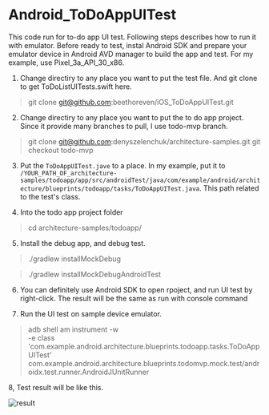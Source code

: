 # Android_ToDoAppUITest

This code run for to-do app UI test. Following steps describes how to run it with emulator.
Before ready to test, instal Android SDK and prepare your emulator device in Android AVD manager to build the app and test. For my example, use Pixel_3a_API_30_x86.

1. Change directiry to any place you want to put the test file. And git clone to get ToDoListUITests.swift here.

>git clone git@github.com:beethoreven/iOS_ToDoAppUITest.git


2. Change directiry to any place you want to put the to do app project. Since it provide many branches to pull, I use todo-mvp branch.

>git clone git@github.com:denyszelenchuk/architecture-samples.git
>git checkout todo-mvp

3. Put the `ToDoAppUITest.jave` to a place. In my example, put it to `/YOUR_PATH_OF_architecture-samples/todoapp/app/src/androidTest/java/com/example/android/architecture/blueprints/todoapp/tasks/ToDoAppUITest.java`. This path related to the test's class.

4. Into the todo app project folder

>cd architecture-samples/todoapp/

5. Install the debug app, and debug test.

>./gradlew installMockDebug

>./gradlew installMockDebugAndroidTest

6. You can definitely use Android SDK to open rpoject, and run UI test by right-click. The result will be the same as run with console command

7. Run the UI test on sample device emulator.

>adb shell am instrument -w \
>  -e class 'com.example.android.architecture.blueprints.todoapp.tasks.ToDoAppUITest'
>  com.example.android.architecture.blueprints.todomvp.mock.test/androidx.test.runner.AndroidJUnitRunner

8, Test result will be like this.

![result](https://i.imgur.com/id2ByIn.png)
